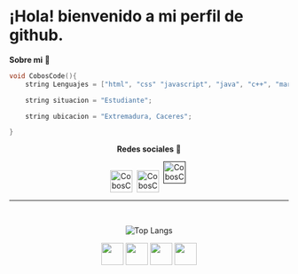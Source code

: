 <div >
    <h1>¡Hola! bienvenido a mi perfil de github.</h1>
</div>
<div> 

**Sobre mi** :man:

```c++
void CobosCode(){
    string Lenguajes = ["html", "css" "javascript", "java", "c++", "markdown"];

    string situacion = "Estudiante";

    string ubicacion = "Extremadura, Caceres";

}
```
<div>
<div align="center">

**Redes sociales**  :iphone:

<a href="https://www.linkedin.com/in/manuelcobos" target="blank" style='margin-right:4px'><img align="center" src="https://user-images.githubusercontent.com/96954375/169296035-2d752427-d540-4dd5-a921-99e6d1aa4366.png" alt="CobosCode" height="40px" width="40px" /></a>
<a href="https://www.instagram.com/maanuu__24" target="blank" style='margin-right:4px'><img align="center" src="https://user-images.githubusercontent.com/96954375/169299654-3ca45840-b085-48fa-8496-da2466a4ee13.png" alt="CobosCode" height="40px" width="40px" /></a>
<a href="" target="blank" style='margin-right:4px'><img aling="center" src="https://user-images.githubusercontent.com/96954375/170861029-31d47f35-1333-46bf-b558-6b18836c9de7.png" alt="CobosCode" height="40px" width="40px" /></a>

---
 <br>

<div align="center">

![Top Langs](https://github-readme-stats.vercel.app/api/top-langs/?username=coboscode24&show_icons=true)

<img height="40" src="https://user-images.githubusercontent.com/96954375/169321525-6c94eca9-5c96-42bb-b44d-29288993fe45.png">
<img height="40" src="https://user-images.githubusercontent.com/96954375/169321542-f2ef8c16-666b-499d-b766-bb3c1b35d116.png">
<img height="40" src="https://user-images.githubusercontent.com/96954375/169321549-a801a9a2-d5bd-4608-a7ec-4a92018935be.png">   
<img height="40" src="https://user-images.githubusercontent.com/96954375/169321573-37eb50f2-beb1-44ef-8ff9-eee05b45d0b1.png">

<div>
